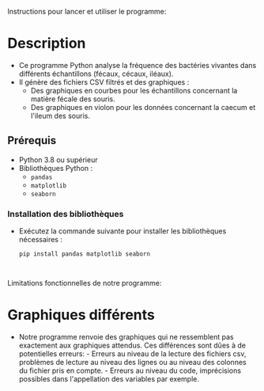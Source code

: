 Instructions pour lancer et utiliser le programme:

# Description
- Ce programme Python analyse la fréquence des bactéries vivantes dans différents échantillons (fécaux, cécaux, iléaux).
- Il génère des fichiers CSV filtrés et des graphiques :
  - Des graphiques en courbes pour les échantillons concernant la matière fécale des souris.
  - Des graphiques en violon pour les données concernant la caecum et l'ileum des souris.

## Prérequis
- Python 3.8 ou supérieur
- Bibliothèques Python :
  - `pandas`
  - `matplotlib`
  - `seaborn`

### Installation des bibliothèques
- Exécutez la commande suivante pour installer les bibliothèques nécessaires :
  ```sh
  pip install pandas matplotlib seaborn




Limitations fonctionnelles de notre programme:

# Graphiques différents
- Notre programme renvoie des graphiques qui ne ressemblent pas exactement aux graphiques attendus. Ces différences sont dûes à de potentielles erreurs:
      - Erreurs au niveau de la lecture des fichiers csv, problèmes de lecture au niveau des lignes ou au niveau des colonnes du fichier pris en compte.
      - Erreurs au niveau du code, imprécisions possibles dans l'appellation des variables par exemple.
